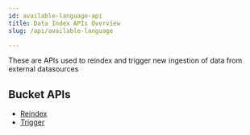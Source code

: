 ```yaml
---
id: available-language-api
title: Data Index APIs Overview
slug: /api/available-language

---
```


These are APIs used to reindex and trigger new ingestion of data from external datasources


## Bucket APIs

- [Reindex](reindex)
- [Trigger](trigger)
